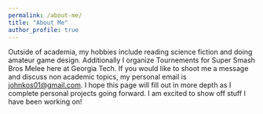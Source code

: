 ```yaml
---
permalink: /about-me/
title: "About Me"
author_profile: true
---
```


Outside of academia, my hobbies include reading science fiction and doing amateur game design. Additionally I organize Tournements for Super Smash Bros Melee here at Georgia Tech. If you would like to shoot me a message and discuss non academic topics,
my personal email is johnkos01@gmail.com. I hope this page will fill out in more depth as I complete personal projects going forward. I am excited to show off stuff I have been working on!